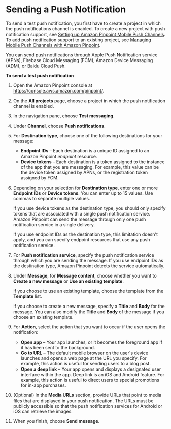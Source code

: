 # Sending a Push Notification<a name="messages-mobile"></a>

To send a test push notification, you first have to create a project in which the push notifications channel is enabled\. To create a new project with push notification support, see [Setting up Amazon Pinpoint Mobile Push Channels](channels-mobile-setup.md)\. To add push notification support to an existing project, see [Managing Mobile Push Channels with Amazon Pinpoint](channels-mobile-manage.md)\.

You can send push notifications through Apple Push Notification service \(APNs\), Firebase Cloud Messaging \(FCM\), Amazon Device Messaging \(ADM\), or Baidu Cloud Push\.

**To send a test push notification**

1. Open the Amazon Pinpoint console at [https://console\.aws\.amazon\.com/pinpoint/](https://console.aws.amazon.com/pinpoint/)\.

1. On the **All projects** page, choose a project in which the push notification channel is enabled\.

1. In the navigation pane, choose **Test messaging**\.

1. Under **Channel**, choose **Push notifications**\.

1. For **Destination type**, choose one of the following destinations for your message:
   + **Endpoint IDs** – Each destination is a unique ID assigned to an Amazon Pinpoint *endpoint* resource\.
   + **Device tokens** – Each destination is a token assigned to the instance of the app that you are messaging\. For example, this value can be the device token assigned by APNs, or the registration token assigned by FCM\.

1. Depending on your selection for **Destination type**, enter one or more **Endpoint IDs** or **Device tokens**\. You can enter up to 15 values\. Use commas to separate multiple values\. 

   If you use device tokens as the destination type, you should only specify tokens that are associated with a single push notification service\. Amazon Pinpoint can send the message through only one push notification service in a single delivery\.

   If you use endpoint IDs as the destination type, this limitation doesn't apply, and you can specify endpoint resources that use any push notification service\.

1. For **Push notification service**, specify the push notification service through which you are sending the message\. If you use endpoint IDs as the destination type, Amazon Pinpoint detects the service automatically\.

1. Under **Message**, for **Message content**, choose whether you want to **Create a new message** or **Use an existing template**\. 

   If you choose to use an existing template, choose the template from the **Template** list\.

   If you choose to create a new message, specify a **Title** and **Body** for the message\. You can also modify the **Title** and **Body** of the message if you choose an existing template\.

1. For **Action**, select the action that you want to occur if the user opens the notification:
   + **Open app** – Your app launches, or it becomes the foreground app if it has been sent to the background\.
   + **Go to URL** – The default mobile browser on the user's device launches and opens a web page at the URL you specify\. For example, this action is useful for sending users to a blog post\.
   + **Open a deep link** – Your app opens and displays a designated user interface within the app\. Deep link is an iOS and Android feature\. For example, this action is useful to direct users to special promotions for in\-app purchases\.

1. \(Optional\) In the **Media URLs** section, provide URLs that point to media files that are displayed in your push notification\. The URLs must be publicly accessible so that the push notification services for Android or iOS can retrieve the images\.

1. When you finish, choose **Send message**\.